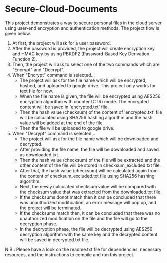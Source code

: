 # Secure-Cloud-Documents
This project demonstrates a way to secure personal files in the cloud server using user-end encryption and authentication methods. The project flow is given below.
1. At first, the project will ask for a user password.
2. After the password is provided, the project will create encryption key and HMAC key by using PBKDF2 (Password-Based Key Derivation Function 2).
3. Then, the project will ask to select one of the two commands which are "Encrypt" and "Decrypt".
4. When "Encrypt" command is selected...
     * The project will ask for the file name which will be encrypted, hashed, and uploaded to google drive. This project only works for text file for now.
     * When the file name is given, the file will be encrypted using AES256 encryption algorithm with counter (CTR) mode. The encrypted content will be saved in 'encrypted.txt'          file.
     * Then the hash value (checksum) of the content of 'encrypted.txt' file will be calculated using SHA256 hashing algorithm and the hash value will be added at the end of the          file.
     * Then the file will be uploaded to google drive.
5. When "Decrypt" command is selected...
     * The project will ask for the file name which will be downloaded and decrypted.
     * After providing the file name, the file will be downloaded and saved as downloaded.txt.
     * Then the hash value (checksum) of the file will be extracted and the other content of the file will be stored in checksum_excluded.txt file.
     * After that, the hash value (checksum) will be calculated again from the content of checksum_excluded.txt file using SHA256 hashing algorithm.
     * Next, the newly calculated checksum value will be compared with the checksum value that was extracted from the downloaded.txt file.
     * If the checksums donot match then it can be concluded that there was unauthorized modification, an error message will pop up, and the project will be terminated.
     * If the checksums match then, it can be concluded that there was no unauthorized modification on the file and the file will go to the decryption phase.
     * In the decryption phase, the file will be decrypted using AES256 decryption algorithm with the same key and the decrypted content will be saved in decrypted.txt file.

N.B.: Please have a look on the readme.txt file for dependencies, necessary resources, and the instructions to compile and run this project.
